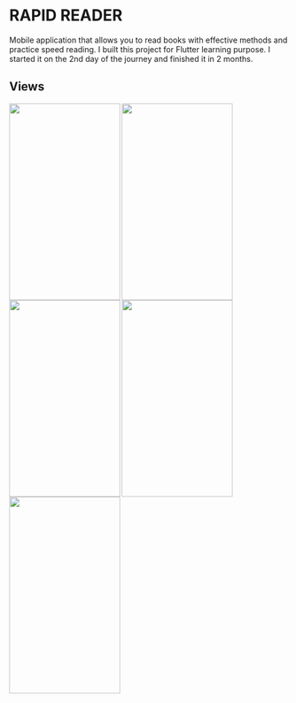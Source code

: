 # RAPID READER

Mobile application that allows you to read books with effective methods and practice speed reading.
I built this project for Flutter learning purpose. I started it on the 2nd day of the journey and finished it in 2 months.

## Views
<a href="url"><img src="https://user-images.githubusercontent.com/79804837/179395415-71b9a886-7b94-4609-b64b-326f7bbfd702.jpg" align="left" height="355" width="200" ></a>
<a href="url"><img src="https://user-images.githubusercontent.com/79804837/179395418-ea338960-a6cd-4a42-9e23-aaf79d8e00d1.jpg" align="left" height="355" width="200" ></a>
<a href="url"><img src="https://user-images.githubusercontent.com/79804837/179395419-28b3c635-cdcb-4c3b-aef5-3807c8e2f7c6.jpg" align="left" height="355" width="200" ></a>
<a href="url"><img src="https://user-images.githubusercontent.com/79804837/179395421-3c6ab41d-ec00-4442-a02f-74eb8aef4b03.jpg" align="left" height="355" width="200" ></a>
<a href="url"><img src="https://user-images.githubusercontent.com/79804837/179395422-4eb6428d-ca58-42c4-8197-78b1aec308ca.jpg" align="left" height="355" width="200" ></a>
